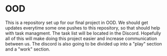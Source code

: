 # OOD
This is a repository set up for our final project in OOD. We should get updates everytime some one pushes to this repository, so that should help with task managment.
The task list will be located in the Discord. Hopefully all of this will make doing this project easier and increase communication between us.
The discord is also going to be divided up into a "play" section and a "work" section.


